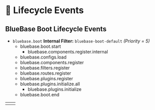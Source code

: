 # 🎡 Lifecycle Events

## BlueBase Boot Lifecycle Events

* `bluebase.boot` **Internal Filter:** `bluebase-boot-default` _\(Priority = 5\)_  
  * bluebase.boot.start
    * bluebase.components.register.internal
  * bluebase.configs.load
  * bluebase.components.register
  * bluebase.filters.register
  * bluebase.routes.register
  * bluebase.plugins.register
  * bluebase.plugins.initialize.all
    * bluebase.plugins.initialize
  * bluebase.boot.end

|  |  |
| :--- | :--- |
|  |  |

